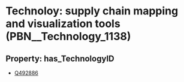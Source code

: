 # Technoloy: __supply chain mapping and visualization tools__ (PBN__Technology_1138)

## Property: has_TechnologyID

* [Q492886](Q492886)


